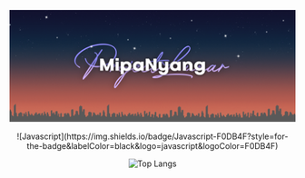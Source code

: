 ![banner](https://github.com/MipaNyang/MipaNyang/blob/main/banner.png?raw=true)
<div align="center">
![Javascript](https://img.shields.io/badge/Javascript-F0DB4F?style=for-the-badge&labelColor=black&logo=javascript&logoColor=F0DB4F)

![Top Langs](https://github-readme-stats.vercel.app/api/top-langs/?username=anuraghazra&layout=compact)
